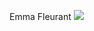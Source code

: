 Emma Fleurant
<a href="https://www.bestpractices.dev/projects/5621"><img src="https://www.bestpractices.dev/projects/5621/badge"></a>
